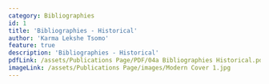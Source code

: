 ```yaml
---
category: Bibliographies
id: 1
title: 'Bibliographies - Historical'
author: 'Karma Lekshe Tsomo'
feature: true
description: 'Bibliographies - Historical'
pdfLink: /assets/Publications Page/PDF/04a Bibliographies Historical.pdf
imageLink: /assets/Publications Page/images/Modern Cover 1.jpg
---
```

